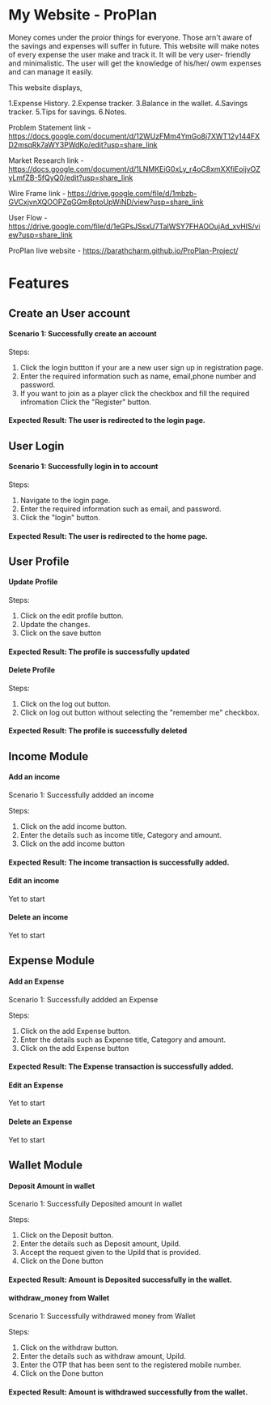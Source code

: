 <h1> My Website - ProPlan</h1>

<p>       Money comes under the proior things for everyone. Those arn't aware of the savings and expenses will suffer in
    future. This website will make notes of every expense the user make and track it. It will be very user- friendly and
    minimalistic. The user will get the knowledge of his/her/ owm expenses and can manage it easily.</p>

This website displays,

1.Expense History.
2.Expense tracker.
3.Balance in the wallet.
4.Savings tracker.
5.Tips for savings.
6.Notes.

Problem Statement link -
https://docs.google.com/document/d/12WUzFMm4YmGo8j7XWT12y144FXD2msqRk7aWY3PWdKo/edit?usp=share_link

Market Research link
-https://docs.google.com/document/d/1LNMKEiG0xLy_r4oC8xmXXfiEoijvOZyLmfZB-5fQyQ0/edit?usp=share_link

Wire Frame link - https://drive.google.com/file/d/1mbzb-GVCxjvnXQOOPZqGGm8ptoUpWiND/view?usp=share_link

User Flow - https://drive.google.com/file/d/1eGPsJSsxU7TaIWSY7FHAOOujAd_xvHlS/view?usp=share_link

ProPlan live website - https://barathcharm.github.io/ProPlan-Project/

<h1>Features</h1>

<h2> Create an User account</h2>
<h4> Scenario 1: Successfully create an account </h4>
<p>Steps:</p>
<ol>
    <li> Click the login buttton if your are a new user sign up in registration page.</li>
    <li> Enter the required information such as name, email,phone number and password. </li>
    <li>If you want to join as a player click the checkbox and fill the required infromation Click the "Register"
        button. </li>
</ol>
<h4> Expected Result: The user is redirected to the login page.</h4>


<h2>User Login</h2>
<h4> Scenario 1: Successfully login in to account</h4>
<p> Steps:</p>
<ol>
    <li> Navigate to the login page.</li>
    <li>Enter the required information such as email, and password.</li>
    <li>Click the "login" button. </li>
</ol>

<h4> Expected Result: The user is redirected to the home page.</h4>

<h2>User Profile</h2>
<h4>Update Profile</h4>
<p> Steps:</p>
<ol>
    <li>Click on the edit profile button.</li>
    <li>Update the changes.</li>
    <li>Click on the save button</li>
</ol>
<h4>Expected Result: The profile is successfully updated</h4>

<h4>Delete Profile</h4>
<p> Steps:</p>

<ol>
    <li>Click on the log out button.</li>
    <li>Click on log out button without selecting the "remember me" checkbox.</li>
</ol>
<h4>Expected Result: The profile is successfully deleted</h4>


<h2>Income Module</h2>

<h4>Add an income</h4>
<p>Scenario 1: Successfully addded an income</p>
<p> Steps:</p>
<ol>
    <li>Click on the add income button.</li>
    <li>Enter the details such as income title, Category and amount.</li>
    <li>Click on the add income button</li>
</ol>
<h4>Expected Result: The income transaction is successfully added.</h4>

<h4>Edit an income</h4>
<p>Yet to start</p>

<h4>Delete an income</h4>
<p>Yet to start</p>


<h2>Expense Module</h2>

<h4>Add an Expense</h4>
<p>Scenario 1: Successfully addded an Expense</p>
<p> Steps:</p>
<ol>
    <li>Click on the add Expense button.</li>
    <li>Enter the details such as Expense title, Category and amount.</li>
    <li>Click on the add Expense button</li>
</ol>
<h4>Expected Result: The Expense transaction is successfully added.</h4>


<h4>Edit an Expense</h4>
<p>Yet to start</p>

<h4>Delete an Expense</h4>
<p>Yet to start</p>

<h2>Wallet Module</h2>

<h4>Deposit Amount in wallet</h4>
<p>Scenario 1: Successfully Deposited amount in wallet</p>
<p> Steps:</p>
<ol>
    <li>Click on the Deposit button.</li>
    <li>Enter the details such as Deposit amount, UpiId.</li>
    <li>Accept the request given to the UpiId that is provided.</li>
    <li>Click on the Done button</li>
</ol>
<h4>Expected Result: Amount is Deposited successfully in the wallet.</h4>

<h4>withdraw_money from Wallet</h4>
<p>Scenario 1: Successfully withdrawed money from Wallet</p>
<p> Steps:</p>
<ol>
    <li>Click on the withdraw button.</li>
    <li>Enter the details such as withdraw amount, UpiId.</li>
    <li>Enter the OTP that has been sent to the registered mobile number.</li>
    <li>Click on the Done button</li>
</ol>
<h4>Expected Result: Amount is withdrawed successfully from the wallet.</h4>

